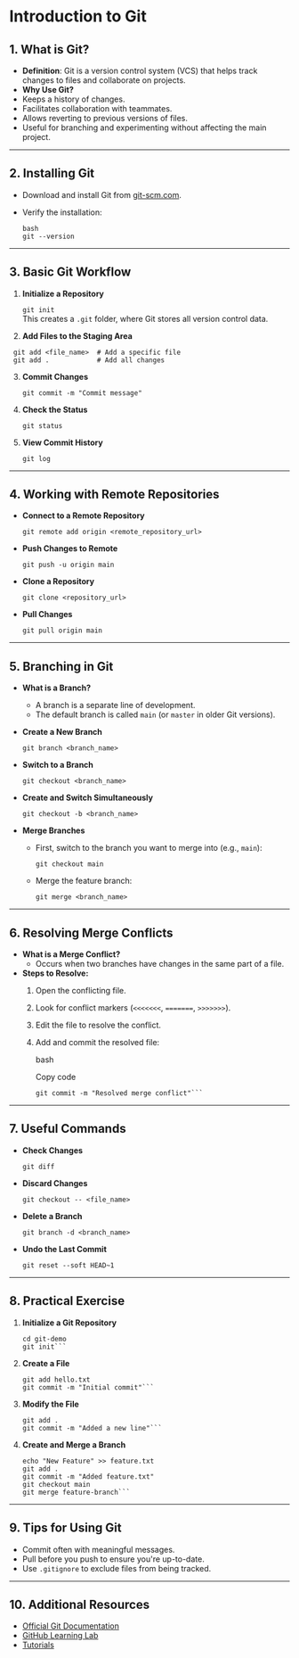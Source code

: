 # Introduction to Git

## 1. What is Git?
- **Definition**: Git is a version control system (VCS) that helps track changes to files and collaborate on projects.
- **Why Use Git?** 
 - Keeps a history of changes.
 - Facilitates collaboration with teammates.
 - Allows reverting to previous versions of files.
 - Useful for branching and experimenting without affecting the main project.

---

## 2. Installing Git
- Download and install Git from [git-scm.com](https://git-scm.com/).
- Verify the installation: 

      bash
      git --version

----------

## 3. Basic Git Workflow

1.  **Initialize a Repository**
  
     ```git init```  
    This creates a `.git` folder, where Git stores all version control data.
    
2.  **Add Files to the Staging Area**
   
   ``` 
    git add <file_name>  # Add a specific file
    git add .            # Add all changes
```
  
  
3.  **Commit Changes**
    

    ```git commit -m "Commit message"``` 
    
4.  **Check the Status**
   
    
    ```git status``` 
    
5.  **View Commit History**
    
    ```git log``` 
    

----------

## 4. Working with Remote Repositories

-   **Connect to a Remote Repository**

    
    ```git remote add origin <remote_repository_url>``` 
    
-   **Push Changes to Remote**
    
    ```git push -u origin main``` 
    
-   **Clone a Repository**
    

    
    ```git clone <repository_url>``` 
    
-   **Pull Changes**
    
    ```git pull origin main``` 
    

----------

## 5. Branching in Git

-   **What is a Branch?**
    
    -   A branch is a separate line of development.
    -   The default branch is called `main` (or `master` in older Git versions).
-   **Create a New Branch**

    
    ```git branch <branch_name>``` 
    
-   **Switch to a Branch**
    
    ```git checkout <branch_name>``` 
    
-   **Create and Switch Simultaneously**
    
    ```git checkout -b <branch_name>``` 
    
-   **Merge Branches**
    
    -   First, switch to the branch you want to merge into (e.g., `main`):
        
        ```git checkout main``` 
        
    -   Merge the feature branch:
        
        ```git merge <branch_name>``` 
        

----------

## 6. Resolving Merge Conflicts

-   **What is a Merge Conflict?**
    -   Occurs when two branches have changes in the same part of a file.
-   **Steps to Resolve:**
    1.  Open the conflicting file.
    2.  Look for conflict markers (`<<<<<<<`, `=======`, `>>>>>>>`).
    3.  Edit the file to resolve the conflict.
    4.  Add and commit the resolved file:
        
        bash
        
        Copy code
        
        ```git add <file_name>
        git commit -m "Resolved merge conflict"``` 

----------

## 7. Useful Commands

-   **Check Changes**
    
    ```git diff``` 
    
-   **Discard Changes**
    
    ```git checkout -- <file_name>``` 
    
-   **Delete a Branch**
    
    ```git branch -d <branch_name>``` 
    
-   **Undo the Last Commit**
    
    ```git reset --soft HEAD~1``` 
    

----------

## 8. Practical Exercise

1.  **Initialize a Git Repository**
    
    ```mkdir git-demo
    cd git-demo
    git init``` 
    
2.  **Create a File**
    
    ```echo "Hello Git" > hello.txt
    git add hello.txt
    git commit -m "Initial commit"``` 
    
3.  **Modify the File**
    
    ```echo "Learning Git" >> hello.txt
    git add .
    git commit -m "Added a new line"``` 
    
4.  **Create and Merge a Branch**
    

    
    ```git checkout -b feature-branch
    echo "New Feature" >> feature.txt
    git add .
    git commit -m "Added feature.txt"
    git checkout main
    git merge feature-branch``` 
----------

## 9. Tips for Using Git

-   Commit often with meaningful messages.
-   Pull before you push to ensure you're up-to-date.
-   Use `.gitignore` to exclude files from being tracked.

----------

## 10. Additional Resources

-   [Official Git Documentation](https://git-scm.com/doc)
-   [GitHub Learning Lab](https://lab.github.com/)
-  [Tutorials](https://www.youtube.com/watch?v=zTjRZNkhiEU)
